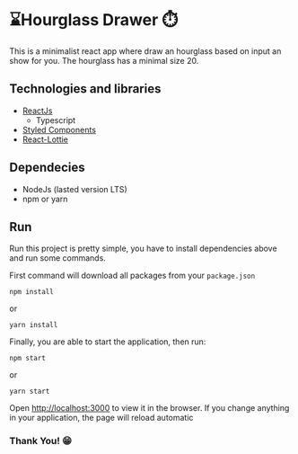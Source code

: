 
# ⌛Hourglass Drawer ⏱️  

This is a minimalist react app where draw an hourglass based on input an show for you. 
The hourglass has a minimal size 20.

  

## Technologies and libraries

 - [ReactJs](https://reactjs.org/)
	 - Typescript
 - [Styled Components](https://styled-components.com/)
 - [React-Lottie](https://github.com/chenqingspring/react-lottie)

## Dependecies

- NodeJs (lasted version LTS)
- npm or yarn

## Run

Run this project is pretty simple, you have to install dependencies above and run some commands.

First command will download all packages from your `package.json`

    npm install

or

    yarn install

Finally, you are able to start the application, then run:

    npm start
or

    yarn start

Open [http://localhost:3000](http://localhost:3000) to view it in the browser.
If you change anything in your application, the page will reload automatic


###  Thank You! 😁
  